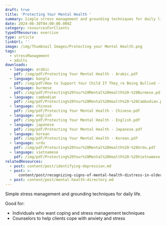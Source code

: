 ```yaml
---
draft: true
title: 'Protecting Your Mental Health '
summary: Simple stress management and grounding techniques for daily life
date: 2024-06-30T04:00:00.000Z
category: resourcesForClients
typeOfResource: exercise
type: article
linkUrl: ''
image: /img/Thumbnail Images/Protecting your Mental Health.png
tags:
  - stressManagement
  - adults
downloads:
  - language: arabic
    pdf: /img/pdf/Protecting Your Mental Health - Arabic.pdf
  - language: bangla
    pdf: /img/pdf/How to Support Your Child If They_re Being Bullied - Bangla.pdf
  - language: burmese
    pdf: /img/pdf/Protecting%20Your%20Mental%20Health%20-%20Burmese.pdf
  - language: cambodian
    pdf: /img/pdf/Protecting%20Your%20Mental%20Health%20-%20Cambodian.pdf
  - language: chinese
    pdf: /img/pdf/Protecting Your Mental Health - Chinese.pdf
  - language: english
    pdf: /img/pdf/Protecting Your Mental Health - English.pdf
  - language: japanese
    pdf: /img/pdf/Protecting Your Mental Health - Japanese.pdf
  - language: korean
    pdf: /img/pdf/Protecting Your Mental Health - Korean.pdf
  - language: urdu
    pdf: /img/pdf/Protecting%20Your%20Mental%20Health%20-%20Urdu.pdf
  - language: vietnamese
    pdf: /img/pdf/Protecting%20Your%20Mental%20Health%20-%20Vietnamese.pdf
relatedResources:
  - post: content/post/identifying-depression.md
  - post: >-
      content/post/recognizing-signs-of-mental-health-distress-in-older-adults.md
  - post: content/post/mental-health-directory.md
---
```


Simple stress management and grounding techniques for daily life.

Good for:

* Individuals who want coping and stress management techniques
* Counselors to help clients cope with anxiety and stress
